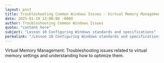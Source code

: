 ```yaml
---
layout: post
title: Troubleshooting Common Windows Issues - Virtual Memory Management
date: 2025-01-10 12:00:00 -0000
author: Troubleshooting Common Windows Issues
quote: "content here"
subject: "Lesson 10 Configuring Windows standards and specifications"
permalink: "/Lesson 10 Configuring Windows standards and specifications/Troubleshooting Common Windows Issues/Troubleshooting Common Windows Issues - Virtual Memory Management"
---
```


Virtual Memory Management: Troubleshooting issues related to virtual memory settings and understanding how to optimize them.
